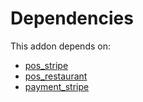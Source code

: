# Dependencies

This addon depends on:

- [pos_stripe](https://github.com/bringout/oca-ocb-pos/tree/1246d1a78052da610c8678a6ae10574182d1ac7c/odoo-bringout-oca-ocb-pos_stripe)
- [pos_restaurant](https://github.com/bringout/oca-ocb-pos/tree/1246d1a78052da610c8678a6ae10574182d1ac7c/odoo-bringout-oca-ocb-pos_restaurant)
- [payment_stripe](../../odoo-bringout-oca-ocb-payment_stripe)
